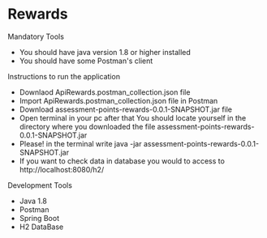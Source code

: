 # Rewards
Mandatory Tools
  * You should have java version 1.8 or higher installed
  * You should have some Postman's client
  
Instructions to run the application
  * Downlaod ApiRewards.postman_collection.json file
  * Import ApiRewards.postman_collection.json file in Postman
  * Download assessment-points-rewards-0.0.1-SNAPSHOT.jar file
  * Open terminal in your pc after that You should locate yourself in the directory where you downloaded the file assessment-points-rewards-0.0.1-SNAPSHOT.jar 
  * Please! in the terminal write java -jar assessment-points-rewards-0.0.1-SNAPSHOT.jar
  * If you want to check data in database you would to access to http://localhost:8080/h2/

Development Tools
 * Java 1.8
 * Postman
 * Spring Boot
 * H2 DataBase
